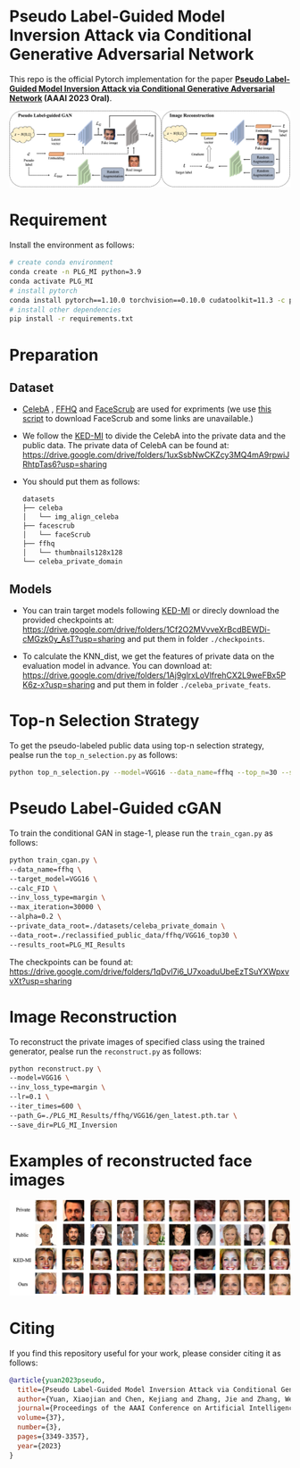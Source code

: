 # Pseudo Label-Guided Model Inversion Attack via Conditional Generative Adversarial Network

This repo is the official Pytorch implementation for the paper **<a href="https://arxiv.org/abs/2302.09814">Pseudo Label-Guided Model Inversion Attack via Conditional Generative Adversarial Network</a> (AAAI
2023 Oral)**. 


![framework](imgs/framework.jpg)

# Requirement

Install the environment as follows:

```bash
# create conda environment
conda create -n PLG_MI python=3.9
conda activate PLG_MI
# install pytorch 
conda install pytorch==1.10.0 torchvision==0.10.0 cudatoolkit=11.3 -c pytorch -c conda-forge
# install other dependencies
pip install -r requirements.txt
```

# Preparation

## Dataset

- [CelebA](https://mmlab.ie.cuhk.edu.hk/projects/CelebA.html)
  , [FFHQ](https://drive.google.com/open?id=1tg-Ur7d4vk1T8Bn0pPpUSQPxlPGBlGfv)
  and [FaceScrub](http://vintage.winklerbros.net/facescrub.html) are used for expriments (we
  use [this script](https://github.com/faceteam/facescrub) to download FaceScrub and some links are unavailable.)

- We follow the [KED-MI](https://github.com/SCccc21/Knowledge-Enriched-DMI/) to divide the CelebA into the private data
  and the public data. The private data of CelebA can be found
  at: https://drive.google.com/drive/folders/1uxSsbNwCKZcy3MQ4mA9rpwiJRhtpTas6?usp=sharing
- You should put them as follows:
    ```
    datasets
    ├── celeba
    │   └── img_align_celeba
    ├── facescrub
    │   └── faceScrub
    ├── ffhq
    │   └── thumbnails128x128
    └── celeba_private_domain
    ````

## Models

- You can train target models following [KED-MI](https://github.com/SCccc21/Knowledge-Enriched-DMI/) or direcly download
  the provided checkpoints at: https://drive.google.com/drive/folders/1Cf2O2MVvveXrBcdBEWDi-cMGzk0y_AsT?usp=sharing and
  put them in folder `./checkpoints`.

- To calculate the KNN_dist, we get the features of private data on the evaluation model in advance. You can download
  at: https://drive.google.com/drive/folders/1Aj9glrxLoVlfrehCX2L9weFBx5PK6z-x?usp=sharing and put them in
  folder `./celeba_private_feats`.

# Top-n Selection Strategy

To get the pseudo-labeled public data using top-n selection strategy, pealse run the `top_n_selection.py` as follows:

```bash
python top_n_selection.py --model=VGG16 --data_name=ffhq --top_n=30 --save_root=reclassified_public_data
```

# Pseudo Label-Guided cGAN

To train the conditional GAN in stage-1, please run the `train_cgan.py` as follows:

```bash
python train_cgan.py \
--data_name=ffhq \
--target_model=VGG16 \
--calc_FID \
--inv_loss_type=margin \
--max_iteration=30000 \
--alpha=0.2 \
--private_data_root=./datasets/celeba_private_domain \
--data_root=./reclassified_public_data/ffhq/VGG16_top30 \
--results_root=PLG_MI_Results
```

The checkpoints can be found at: https://drive.google.com/drive/folders/1qDvl7i6_U7xoaduUbeEzTSuYXWpxvvXt?usp=sharing

# Image Reconstruction

To reconstruct the private images of specified class using the trained generator, pealse run the `reconstruct.py` as
follows:

```bash
python reconstruct.py \
--model=VGG16 \
--inv_loss_type=margin \
--lr=0.1 \
--iter_times=600 \
--path_G=./PLG_MI_Results/ffhq/VGG16/gen_latest.pth.tar \
--save_dir=PLG_MI_Inversion
```

# Examples of reconstructed face images

![examples](imgs/examples.jpg)


# Citing

If you find this repository useful for your work, please consider citing it as follows:

```bibtex
@article{yuan2023pseudo,
  title={Pseudo Label-Guided Model Inversion Attack via Conditional Generative Adversarial Network},
  author={Yuan, Xiaojian and Chen, Kejiang and Zhang, Jie and Zhang, Weiming and Yu, Nenghai and Zhang, Yang},
  journal={Proceedings of the AAAI Conference on Artificial Intelligence},
  volume={37},
  number={3},
  pages={3349-3357},
  year={2023}
}
```


